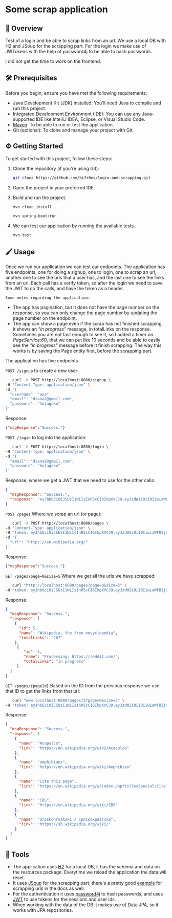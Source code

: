 # Some scrap application 

## 🚰 Overview

Test of a login and be able to scrap links from an url. We use a local DB with H2 and JSoup for the scrapping part.
For the login we make use of JWTokens with the help of password4j to be able to hash passwords.

I did not get the time to work on the frontend.

## 🛠️ Prerequisites

Before you begin, ensure you have met the following requirements:

- Java Development Kit (JDK) installed: You'll need Java to compile and run this project.
- Integrated Development Environment (IDE): You can use any Java-supported IDE like IntelliJ IDEA, Eclipse, or Visual Studio Code.
- [Maven](https://maven.apache.org/install.html). To be able to run or test the application.
- Git (optional): To clone and manage your project with Git.

## ⚙️ Getting Started

To get started with this project, follow these steps:

1. Clone the repository (if you're using Git):

   ```bash
   git clone https://github.com/bifr0ns/login-and-scrapping.git

2. Open the project in your preferred IDE.

3. Build and run the project.
   ```bash
   mvn clean install
   ```

   ```bash
   mvn spring-boot:run
   ```
4. We can test our application by running the available tests.
   ```bash
   mvn test
   ```

## 🖌️ Usage
Once we run our application we can test our endpoints. The application has five endpoints,
one for doing a signup, one to login, one to scrap an url, another one to see the urls that a user has, and the last one
to see the links from an url. Each call has a verify token, so after the login we need to save the JWT to do the calls, 
and have the token as a header.

`Some notes regarding the application: 
`

- The app has pagination, but It does not have the page number on the response, so you can only change the page number by updating the page number on the endpoint.
- The app can show a page even if the scrap has not finished scrapping, it shows an _"in progress"_ message, in totalLinks on the response. Sometimes you are not fast enough to see it, 
so I added a timer on _PageService:60_, that we can put like 10 seconds and be able to easily see the _"in progress"_ message before it finish scrapping.
The way this works is by saving the Page entity first, before the scrapping part. 

The application has five endpoints

`POST /signup` to create a new user:
```bash
   curl -X POST http://localhost:8080/signup \
-H "Content-Type: application/json" \
-d '{
  "username": "aaa",
  "email": "diana2@gmail.com",
  "password": "holagoku"
}'
   ```
Response:
```json
{"msgResponse":"Success."}
   ```
`POST /login` to log into the application:
```bash
   curl -X POST http://localhost:8080/login \
-H "Content-Type: application/json" \
-d '{
  "email": "diana2@gmail.com",
  "password": "holagoku"
}'
   ```
Response, where we get a JWT that we need to use for the other calls:
```json
{
  "msgResponse": "Success.",
  "response": "eyJhbGciOiJSUzI1NiIsInR5cCI6IkpXVCJ9.eyJzdWIiOiI0IiwiaWF0IjoxNjk4OTQ0NzU5LCJleHAiOjE2OTk1NDk1NTl9.PtYpl1CyS_Pc8sMr4_oFZRb9PW9txWuS67vB96fUn5jdGz3yg8s9lPZZHUo-b2Iogt1iVddbY65xyL-OVSMmGyKWXwvbT_x95VpYt6NOQTFQsgPVM3UB7FynK8nlhnaVEk7wKguYJhKtlgAnTvxLZsh4E2qxjQWTB-YF0jqAzrE0AtPqmGgI7K2t3cfYzjCawApJZiOM2U7vwaygmZWLs8sdOrJ24wollzZaKrIJ_NTJn5zopxyXCT5bpZYhxgixn-UHACIWFXkr5Pw6gwj_f_aUR_sYHa5AcIzE0PEftxAIbIvwFV5OsmAPVraN2h2pz0ZuYqFomVkmYOgemQ2Fmw"
}
   ```

`POST /pages` Where we scrap an url (or page):
```bash
   curl -X POST http://localhost:8080/pages \
-H "Content-Type: application/json" \
-H "token: eyJhbGciOiJSUzI1NiIsInR5cCI6IkpXVCJ9.eyJzdWIiOiI0IiwiaWF0IjoxNjk4OTQ0NzU5LCJleHAiOjE2OTk1NDk1NTl9.PtYpl1CyS_Pc8sMr4_oFZRb9PW9txWuS67vB96fUn5jdGz3yg8s9lPZZHUo-b2Iogt1iVddbY65xyL-OVSMmGyKWXwvbT_x95VpYt6NOQTFQsgPVM3UB7FynK8nlhnaVEk7wKguYJhKtlgAnTvxLZsh4E2qxjQWTB-YF0jqAzrE0AtPqmGgI7K2t3cfYzjCawApJZiOM2U7vwaygmZWLs8sdOrJ24wollzZaKrIJ_NTJn5zopxyXCT5bpZYhxgixn-UHACIWFXkr5Pw6gwj_f_aUR_sYHa5AcIzE0PEftxAIbIvwFV5OsmAPVraN2h2pz0ZuYqFomVkmYOgemQ2Fmw" \
-d '{
  "url": "https://en.wikipedia.org/"
}'
   ```
Response:
```json
{"msgResponse":"Success."}
   ```

`GET /pages?page=0&size=5` Where we get all the urls we have scrapped:
```bash
   curl "http://localhost:8080/pages?page=0&size=5" \
-H "token: eyJhbGciOiJSUzI1NiIsInR5cCI6IkpXVCJ9.eyJzdWIiOiI0IiwiaWF0IjoxNjk4OTQ0NzU5LCJleHAiOjE2OTk1NDk1NTl9.PtYpl1CyS_Pc8sMr4_oFZRb9PW9txWuS67vB96fUn5jdGz3yg8s9lPZZHUo-b2Iogt1iVddbY65xyL-OVSMmGyKWXwvbT_x95VpYt6NOQTFQsgPVM3UB7FynK8nlhnaVEk7wKguYJhKtlgAnTvxLZsh4E2qxjQWTB-YF0jqAzrE0AtPqmGgI7K2t3cfYzjCawApJZiOM2U7vwaygmZWLs8sdOrJ24wollzZaKrIJ_NTJn5zopxyXCT5bpZYhxgixn-UHACIWFXkr5Pw6gwj_f_aUR_sYHa5AcIzE0PEftxAIbIvwFV5OsmAPVraN2h2pz0ZuYqFomVkmYOgemQ2Fmw"
   ```
Response:
```json
{
  "msgResponse": "Success.",
  "response": [
    {
      "id": 5,
      "name": "Wikipedia, the free encyclopedia",
      "totalLinks": "267"
    },
     {
        "id": 6,
        "name": "Processing: https://reddit.com/",
        "totalLinks": "in progress"
     }
  ]
}
   ```

`GET /pages/{pageId}` Based on the ID from the previous response we use that ID to get the links from that url:
```bash
   curl "www.localhost:8080/pages/5?page=0&size=5" \
-H "token: eyJhbGciOiJSUzI1NiIsInR5cCI6IkpXVCJ9.eyJzdWIiOiI0IiwiaWF0IjoxNjk4OTQ0NzU5LCJleHAiOjE2OTk1NDk1NTl9.PtYpl1CyS_Pc8sMr4_oFZRb9PW9txWuS67vB96fUn5jdGz3yg8s9lPZZHUo-b2Iogt1iVddbY65xyL-OVSMmGyKWXwvbT_x95VpYt6NOQTFQsgPVM3UB7FynK8nlhnaVEk7wKguYJhKtlgAnTvxLZsh4E2qxjQWTB-YF0jqAzrE0AtPqmGgI7K2t3cfYzjCawApJZiOM2U7vwaygmZWLs8sdOrJ24wollzZaKrIJ_NTJn5zopxyXCT5bpZYhxgixn-UHACIWFXkr5Pw6gwj_f_aUR_sYHa5AcIzE0PEftxAIbIvwFV5OsmAPVraN2h2pz0ZuYqFomVkmYOgemQ2Fmw"
   ```
Response:
```json
{
  "msgResponse": "Success.",
  "response": [
    {
      "name": "Acapulco",
      "link": "https://en.wikipedia.org/wiki/Acapulco"
    },
    {
      "name": "amphibians",
      "link": "https://en.wikipedia.org/wiki/Amphibian"
    },
    {
      "name": "Cite this page",
      "link": "https://en.wikipedia.org/w/index.php?title=Special:CiteThisPage&page=Main_Page&id=1114291180&wpFormIdentifier=titleform"
    },
    {
      "name": "CBS",
      "link": "https://en.wikipedia.org/wiki/CBS"
    },
    {
      "name": "Srpskohrvatski / српскохрватски",
      "link": "https://sh.wikipedia.org/wiki/"
    }
  ]
}
   ```

## 🔋 Tools

- The application uses [H2](https://www.h2database.com/html/main.html) for a local DB, it has the schema and data on the resources package. Everytime we reload the application
the data will reset.
- It uses [JSoup](https://jsoup.org/) for the scrapping part, there's a pretty good [example](https://jsoup.org/cookbook/extracting-data/example-list-links) for scrapping urls in the docs as well.
- For the authentication it uses [password4j](https://github.com/Password4j/password4j) to hash passwords, 
and uses [JWT](https://jwt.io/) to use tokens for the sessions and user ids.
- When working with the data of the DB it makes use of Data JPA, so it works with JPA repositories.
